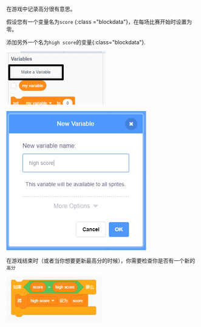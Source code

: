 在游戏中记录高分很有意思。

假设您有一个变量名为`score` {:class ="blockdata"}，在每场比赛开始时设置为零。

添加另外一个名为`high score`的变量{:class="blockdata"}.

![单击 建立一个变量](images/make-variable-annotated.png)

![输入名称"high score"](images/make-high-score-variable.png)

在游戏结束时（或者当你想要更新最高分的时候），你需要检查你是否有一个新的`高分`

![截屏](images/check-for-high-score.png)